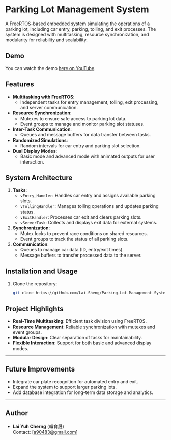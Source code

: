 # Parking Lot Management System

A FreeRTOS-based embedded system simulating the operations of a parking lot, including car entry, parking, tolling, and exit processes. The system is designed with multitasking, resource synchronization, and modularity for reliability and scalability.
## Demo

You can watch the demo [here on YouTube](https://youtu.be/yUMBTbeqBns).

## Features

- **Multitasking with FreeRTOS**:
  - Independent tasks for entry management, tolling, exit processing, and server communication.
- **Resource Synchronization**:
  - Mutexes to ensure safe access to parking lot data.
  - Event groups to manage and monitor parking slot statuses.
- **Inter-Task Communication**:
  - Queues and message buffers for data transfer between tasks.
- **Randomized Simulations**:
  - Random intervals for car entry and parking slot selection.
- **Dual Display Modes**:
  - Basic mode and advanced mode with animated outputs for user interaction.

## System Architecture

1. **Tasks**:
   - `vEntry_Handler`: Handles car entry and assigns available parking slots.
   - `vTollingHandler`: Manages tolling operations and updates parking status.
   - `vExitHandler`: Processes car exit and clears parking slots.
   - `vServerTask`: Collects and displays exit data for external systems.
2. **Synchronization**:
   - Mutex locks to prevent race conditions on shared resources.
   - Event groups to track the status of all parking slots.
3. **Communication**:
   - Queues to manage car data (ID, entry/exit times).
   - Message buffers to transfer processed data to the server.

## Installation and Usage

1. Clone the repository:
   ```bash
   git clone https://github.com/Lai-Sheng/Parking-Lot-Management-System-Based-On-FreeRTOS.git

## Project Highlights

- **Real-Time Multitasking**: Efficient task division using FreeRTOS.
- **Resource Management**: Reliable synchronization with mutexes and event groups.
- **Modular Design**: Clear separation of tasks for maintainability.
- **Flexible Interaction**: Support for both basic and advanced display modes.

---

## Future Improvements

- Integrate car plate recognition for automated entry and exit.
- Expand the system to support larger parking lots.
- Add database integration for long-term data storage and analytics.

---



## Author

- **Lai Yuh Cherng** (賴育晟)  
  Contact: [a90483@gmail.com]

